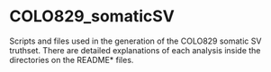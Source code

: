 # COLO829_somaticSV
Scripts and files used in the generation of the COLO829 somatic SV truthset.
There are detailed explanations of each analysis inside the directories on the README* files. 
